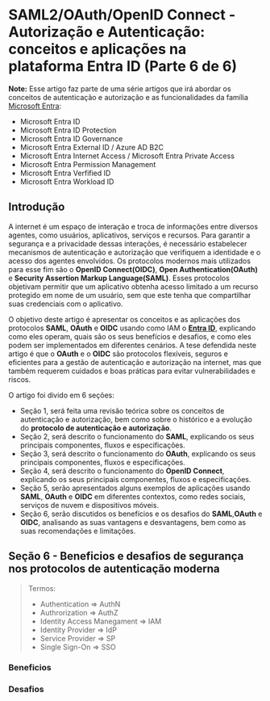 # SAML2/OAuth/OpenID Connect - Autorização e Autenticação: conceitos e aplicações na plataforma Entra ID (Parte 6 de 6)

**Note:** Esse artigo faz parte de uma série artigos que irá abordar os conceitos de autenticação e autorização e as funcionalidades da família [Microsoft Entra](https://learn.microsoft.com/en-us/entra/): 

* Microsoft Entra ID
* Microsoft Entra ID Protection 
* Microsoft Entra ID Governance
* Microsoft Entra External ID / Azure AD B2C
* Microsoft Entra Internet Access / Microsoft Entra Private Access
* Microsoft Entra Permission Management
* Microsoft Entra Verfified ID
* Microsoft Entra Workload ID


## Introdução
A internet é um espaço de interação e troca de informações entre diversos agentes, como usuários, aplicativos, serviços e recursos. Para garantir a segurança e a privacidade dessas interações, é necessário estabelecer mecanismos de autenticação e autorização que verifiquem a identidade e o acesso dos agentes envolvidos. Os protocolos modernos mais utilizados para esse fim são o **OpenID Connect(OIDC)**, **Open Authentication(OAuth)** e **Security Assertion Markup Language(SAML)**. Esses protocolos objetivam permitir que um aplicativo obtenha acesso limitado a um recurso protegido em nome de um usuário, sem que este tenha que compartilhar suas credenciais com o aplicativo.

O objetivo deste artigo é apresentar os conceitos e as aplicações dos protocolos **SAML**, **OAuth** e **OIDC** usando como IAM o [**Entra ID**](https://learn.microsoft.com/en-us/entra/identity/), explicando como eles operam, quais são os seus benefícios e desafios, e como eles podem ser implementados em diferentes cenários. A tese defendida neste artigo é que o **OAuth** e o **OIDC** são protocolos flexíveis, seguros e eficientes para a gestão de autenticação e autorização na internet, mas que também requerem cuidados e boas práticas para evitar vulnerabilidades e riscos.

O artigo foi divido em 6 seções:
* Seção 1, será feita uma revisão teórica sobre os conceitos de autenticação e autorização, bem como sobre o histórico e a evolução do **protocolo de autenticação e autorização**. 
* Seção 2, será descrito o funcionamento do **SAML**, explicando os seus principais componentes, fluxos e especificações.
* Seção 3, será descrito o funcionamento do **OAuth**, explicando os seus principais componentes, fluxos e especificações.
* Seção 4, será descrito o funcionamento do **OpenID Connect**, explicando os seus principais componentes, fluxos e especificações.
* Seção 5, serão apresentados alguns exemplos de aplicações usando **SAML**, **OAuth** e **OIDC** em diferentes contextos, como redes sociais, serviços de nuvem e dispositivos móveis.
* Seção 6, serão discutidos os benefícios e os desafios do **SAML**,**OAuth** e **OIDC**, analisando as suas vantagens e desvantagens, bem como as suas recomendações e limitações.



## Seção 6 - Beneficios e desafios de segurança nos protocolos de autenticação moderna

>Termos: 
> * Authentication => AuthN
> * Authrorization => AuthZ
> * Identity Access Manegament => IAM
> * Identity Provider => IdP
> * Service Provider => SP
> * Single Sign-On => SSO

### Beneficios

### Desafios